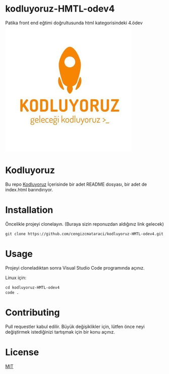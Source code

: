 # kodluyoruz-HMTL-odev4
Patika front end eğtimi doğrultusunda html kategorisindeki 4.ödev
![Kodluyoruz Logo](https://raw.githubusercontent.com/Kodluyoruz/taskforce/git/git/markdown-nedir-nasil-kullaniriz-/figures/kodluyoruz_logo.jpg)

# Kodluyoruz
Bu repo [Kodluyoruz](https://www.kodluyoruz.org/) İçerisinde bir adet README dosyası, bir adet de index.html barındırıyor.



# Installation
Öncelikle projeyi clonelayın. (Buraya sizin reponuzdan aldığınız link gelecek)

```
git clone https://github.com/cengizcmataraci/kodluyoruz-HMTL-odev4.git
```

# Usage
Projeyi cloneladıktan sonra Visual Studio Code programında açınız.

Linux için:

```
cd kodluyoruz-HMTL-odev4
code .
```

# Contributing
Pull requestler kabul edilir. Büyük değişiklikler için, lütfen önce neyi değiştirmek istediğinizi tartışmak için bir konu açınız.


# License
[MIT](https://choosealicense.com/licenses/mit/)
